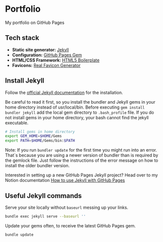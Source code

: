 # Portfolio

My portfolio on GitHub Pages

## Tech stack

* **Static site generator:** [Jekyll](https://jekyllrb.com/)
* **Configuration:** [GitHub Pages Gem](https://github.com/github/pages-gem)
* **HTML/CSS Framework:** [HTML5 Boilerplate](https://html5boilerplate.com/)
* **Favicons:** [Real Favicon Generator](https://realfavicongenerator.net/)

## Install Jekyll

Follow the [official Jekyll documentation](https://jekyllrb.com/docs/installation/macos/) for the installation.

Be careful to read it first, so you install the bundler and Jekyll gems in your home directory instead of usr/local/bin. Before executing `gem install bundler jekyll` add the local gem directory to `.bash_profile` file. If you do not install gems in your home directory, your bash cannot find the jekyll executable.

```bash
# Install gems in home directory
export GEM_HOME=$HOME/Gems
export PATH=$HOME/Gems/bin:$PATH
```

Note: If you run `bundler update` for the first time you might run into an error. That`s because you are using a newer version of bundler than is required by the gemlock file. Just follow the instructions of the error message on how to install the older bundler version.

Interested in setting up a new GitHub Pages Jekyll project? Head over to my Notion documentation [How to use Jekyll with GitHub Pages](https://www.notion.so/petermueller/How-to-use-Jekyll-with-GitHub-Pages-941c5d694181407eb67476dd3feb20fb)

## Useful Jekyll commands

Serve your site locally without `baseurl` messing up your links.
```bash
bundle exec jekyll serve --baseurl ''
```

Update your gems often, to receive the latest GitHub Pages gem.
```bash
bundle update
```